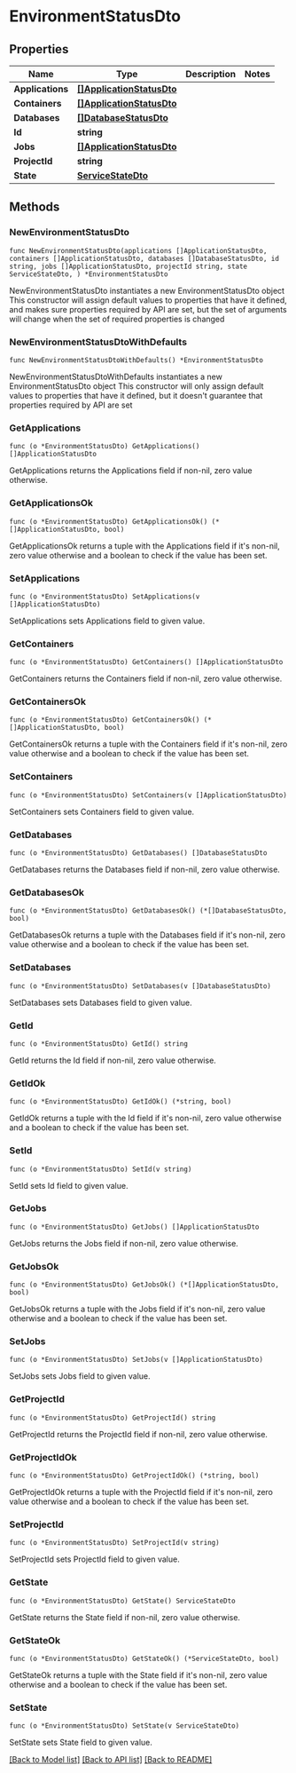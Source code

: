 # EnvironmentStatusDto

## Properties

Name | Type | Description | Notes
------------ | ------------- | ------------- | -------------
**Applications** | [**[]ApplicationStatusDto**](ApplicationStatusDto.md) |  | 
**Containers** | [**[]ApplicationStatusDto**](ApplicationStatusDto.md) |  | 
**Databases** | [**[]DatabaseStatusDto**](DatabaseStatusDto.md) |  | 
**Id** | **string** |  | 
**Jobs** | [**[]ApplicationStatusDto**](ApplicationStatusDto.md) |  | 
**ProjectId** | **string** |  | 
**State** | [**ServiceStateDto**](ServiceStateDto.md) |  | 

## Methods

### NewEnvironmentStatusDto

`func NewEnvironmentStatusDto(applications []ApplicationStatusDto, containers []ApplicationStatusDto, databases []DatabaseStatusDto, id string, jobs []ApplicationStatusDto, projectId string, state ServiceStateDto, ) *EnvironmentStatusDto`

NewEnvironmentStatusDto instantiates a new EnvironmentStatusDto object
This constructor will assign default values to properties that have it defined,
and makes sure properties required by API are set, but the set of arguments
will change when the set of required properties is changed

### NewEnvironmentStatusDtoWithDefaults

`func NewEnvironmentStatusDtoWithDefaults() *EnvironmentStatusDto`

NewEnvironmentStatusDtoWithDefaults instantiates a new EnvironmentStatusDto object
This constructor will only assign default values to properties that have it defined,
but it doesn't guarantee that properties required by API are set

### GetApplications

`func (o *EnvironmentStatusDto) GetApplications() []ApplicationStatusDto`

GetApplications returns the Applications field if non-nil, zero value otherwise.

### GetApplicationsOk

`func (o *EnvironmentStatusDto) GetApplicationsOk() (*[]ApplicationStatusDto, bool)`

GetApplicationsOk returns a tuple with the Applications field if it's non-nil, zero value otherwise
and a boolean to check if the value has been set.

### SetApplications

`func (o *EnvironmentStatusDto) SetApplications(v []ApplicationStatusDto)`

SetApplications sets Applications field to given value.


### GetContainers

`func (o *EnvironmentStatusDto) GetContainers() []ApplicationStatusDto`

GetContainers returns the Containers field if non-nil, zero value otherwise.

### GetContainersOk

`func (o *EnvironmentStatusDto) GetContainersOk() (*[]ApplicationStatusDto, bool)`

GetContainersOk returns a tuple with the Containers field if it's non-nil, zero value otherwise
and a boolean to check if the value has been set.

### SetContainers

`func (o *EnvironmentStatusDto) SetContainers(v []ApplicationStatusDto)`

SetContainers sets Containers field to given value.


### GetDatabases

`func (o *EnvironmentStatusDto) GetDatabases() []DatabaseStatusDto`

GetDatabases returns the Databases field if non-nil, zero value otherwise.

### GetDatabasesOk

`func (o *EnvironmentStatusDto) GetDatabasesOk() (*[]DatabaseStatusDto, bool)`

GetDatabasesOk returns a tuple with the Databases field if it's non-nil, zero value otherwise
and a boolean to check if the value has been set.

### SetDatabases

`func (o *EnvironmentStatusDto) SetDatabases(v []DatabaseStatusDto)`

SetDatabases sets Databases field to given value.


### GetId

`func (o *EnvironmentStatusDto) GetId() string`

GetId returns the Id field if non-nil, zero value otherwise.

### GetIdOk

`func (o *EnvironmentStatusDto) GetIdOk() (*string, bool)`

GetIdOk returns a tuple with the Id field if it's non-nil, zero value otherwise
and a boolean to check if the value has been set.

### SetId

`func (o *EnvironmentStatusDto) SetId(v string)`

SetId sets Id field to given value.


### GetJobs

`func (o *EnvironmentStatusDto) GetJobs() []ApplicationStatusDto`

GetJobs returns the Jobs field if non-nil, zero value otherwise.

### GetJobsOk

`func (o *EnvironmentStatusDto) GetJobsOk() (*[]ApplicationStatusDto, bool)`

GetJobsOk returns a tuple with the Jobs field if it's non-nil, zero value otherwise
and a boolean to check if the value has been set.

### SetJobs

`func (o *EnvironmentStatusDto) SetJobs(v []ApplicationStatusDto)`

SetJobs sets Jobs field to given value.


### GetProjectId

`func (o *EnvironmentStatusDto) GetProjectId() string`

GetProjectId returns the ProjectId field if non-nil, zero value otherwise.

### GetProjectIdOk

`func (o *EnvironmentStatusDto) GetProjectIdOk() (*string, bool)`

GetProjectIdOk returns a tuple with the ProjectId field if it's non-nil, zero value otherwise
and a boolean to check if the value has been set.

### SetProjectId

`func (o *EnvironmentStatusDto) SetProjectId(v string)`

SetProjectId sets ProjectId field to given value.


### GetState

`func (o *EnvironmentStatusDto) GetState() ServiceStateDto`

GetState returns the State field if non-nil, zero value otherwise.

### GetStateOk

`func (o *EnvironmentStatusDto) GetStateOk() (*ServiceStateDto, bool)`

GetStateOk returns a tuple with the State field if it's non-nil, zero value otherwise
and a boolean to check if the value has been set.

### SetState

`func (o *EnvironmentStatusDto) SetState(v ServiceStateDto)`

SetState sets State field to given value.



[[Back to Model list]](../README.md#documentation-for-models) [[Back to API list]](../README.md#documentation-for-api-endpoints) [[Back to README]](../README.md)


